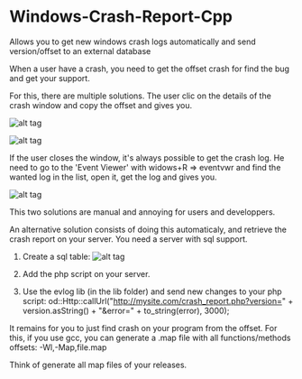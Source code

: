 # Windows-Crash-Report-Cpp
Allows you to get new windows crash logs automatically and send version/offset to an external database

When a user have a crash, you need to get the offset crash for find the bug and get your support.

For this, there are multiple solutions.
The user clic on the details of the crash window and copy the offset and gives you.

![alt tag](https://cloud.githubusercontent.com/assets/10281739/10380884/f1a88c40-6e16-11e5-8f6b-bb3275ea03da.png)

![alt tag](https://cloud.githubusercontent.com/assets/10281739/10380889/f706f528-6e16-11e5-8dfa-7002ba57333c.png)

If the user closes the window, it's always possible to get the crash log.
He need to go to the 'Event Viewer' with widows+R => eventvwr
and find the wanted log in the list, open it, get the log and gives you.

![alt tag](https://cloud.githubusercontent.com/assets/10281739/10380887/f6f04f62-6e16-11e5-9fd5-039f1fefb8b0.png)

This two solutions are manual and annoying for users and developpers.


An alternative solution consists of doing this automaticaly, and retrieve the crash report on your server.
You need a server with sql support.

1. Create a sql table:
![alt tag](https://cloud.githubusercontent.com/assets/10281739/10381038/1260d87e-6e18-11e5-838d-33e34e5d3211.png)

2. Add the php script on your server.

3. Use the evlog lib (in the lib folder) and send new changes to your php script:
od::Http::callUrl("http://mysite.com/crash_report.php?version=" + version.asString() + "&error=" + to_string(error), 3000);


It remains for you to just find crash on your program from the offset.
For this, if you use gcc, you can generate a .map file with all functions/methods offsets:
-Wl,-Map,file.map

Think of generate all map files of your releases.


